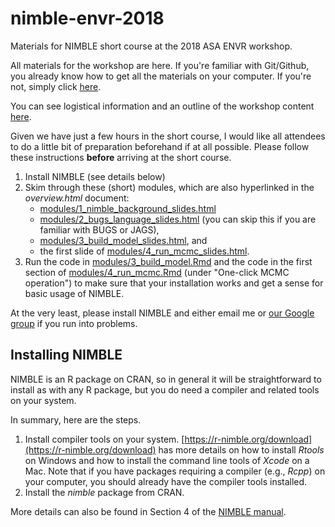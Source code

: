 # nimble-envr-2018

Materials for NIMBLE short course at the 2018 ASA ENVR workshop.

All materials for the workshop are here. If you're familiar with Git/Github, you already know how to get all the materials on your computer. If you're not, simply click [here](https://github.com/paciorek/nimble-envr-2018/archive/master.zip).

You can see logistical information and an outline of the workshop content [here](overview.Rmd).

Given we have just a few hours in the short course, I would like all attendees to do a little bit of preparation beforehand if at all possible. Please follow these instructions **before** arriving at the short course.

  1) Install NIMBLE (see details below)
  2) Skim through these (short) modules, which are also hyperlinked in the *overview.html* document:
     - [modules/1_nimble_background_slides.html](https://rawgit.com/paciorek/nimble-envr-2018/master/modules/1_nimble_background_slides.html)
     -  [modules/2_bugs_language_slides.html](https://rawgit.com/paciorek/nimble-envr-2018/master/modules/2_bugs_language_slides.html) (you can skip this if you are familiar with BUGS or JAGS),
     - [modules/3_build_model_slides.html](https://rawgit.com/paciorek/nimble-envr-2018/master/modules/3_build_model_slides.html), and 
     - the first slide of [modules/4_run_mcmc_slides.html](https://rawgit.com/paciorek/nimble-envr-2018/master/modules/4_run_mcmc_slides.html).
  3) Run the code in  [modules/3_build_model.Rmd](https://rawgit.com/paciorek/nimble-envr-2018/master/modules/3_build_model.Rmd) and the code in the first section of [modules/4_run_mcmc.Rmd](https://rawgit.com/paciorek/nimble-envr-2018/master/modules/4_run_mcmc.Rmd) (under "One-click MCMC operation") to make sure that your installation works and get a sense for basic usage of NIMBLE.

At the very least, please install NIMBLE and either email me or [our Google group](https://groups.google.com/forum/#!forum/nimble-users) if you run into problems.

## Installing NIMBLE

NIMBLE is an R package on CRAN, so in general it will be straightforward to install as with any R package, but you do need a compiler and related tools on your system.  

In summary, here are the steps.

1. Install compiler tools on your system. [https://r-nimble.org/download](https://r-nimble.org/download) has more details on how to install *Rtools* on Windows and how to install the command line tools of *Xcode* on a Mac. Note that if you have packages requiring a compiler (e.g., *Rcpp*) on your computer, you should already have the compiler tools installed.
2. Install the *nimble* package from CRAN. 

More details can also be found in Section 4 of the [NIMBLE manual](http://r-nimble.org/manuals/NimbleUserManual.pdf).
